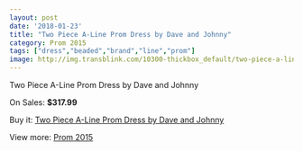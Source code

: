 ```yaml
---
layout: post
date: '2018-01-23'
title: "Two Piece A-Line Prom Dress by Dave and Johnny"
category: Prom 2015
tags: ["dress","beaded","brand","line","prom"]
image: http://img.transblink.com/10300-thickbox_default/two-piece-a-line-prom-dress-by-dave-and-johnny.jpg
---
```

Two Piece A-Line Prom Dress by Dave and Johnny

On Sales: **$317.99**
<a href="https://www.transblink.com/en/prom-2015/3350-two-piece-a-line-prom-dress-by-dave-and-johnny.html"><amp-img layout="responsive" width="600" height="600" src="//img.transblink.com/10300-thickbox_default/two-piece-a-line-prom-dress-by-dave-and-johnny.jpg" alt="Two Piece A-Line Prom Dress by Dave and Johnny 0" /></a>
<a href="https://www.transblink.com/en/prom-2015/3350-two-piece-a-line-prom-dress-by-dave-and-johnny.html"><amp-img layout="responsive" width="600" height="600" src="//img.transblink.com/10302-thickbox_default/two-piece-a-line-prom-dress-by-dave-and-johnny.jpg" alt="Two Piece A-Line Prom Dress by Dave and Johnny 1" /></a>
<a href="https://www.transblink.com/en/prom-2015/3350-two-piece-a-line-prom-dress-by-dave-and-johnny.html"><amp-img layout="responsive" width="600" height="600" src="//img.transblink.com/10301-thickbox_default/two-piece-a-line-prom-dress-by-dave-and-johnny.jpg" alt="Two Piece A-Line Prom Dress by Dave and Johnny 2" /></a>

Buy it: [Two Piece A-Line Prom Dress by Dave and Johnny](https://www.transblink.com/en/prom-2015/3350-two-piece-a-line-prom-dress-by-dave-and-johnny.html "Two Piece A-Line Prom Dress by Dave and Johnny")

View more: [Prom 2015](https://www.transblink.com/en/10-prom-2015 "Prom 2015")